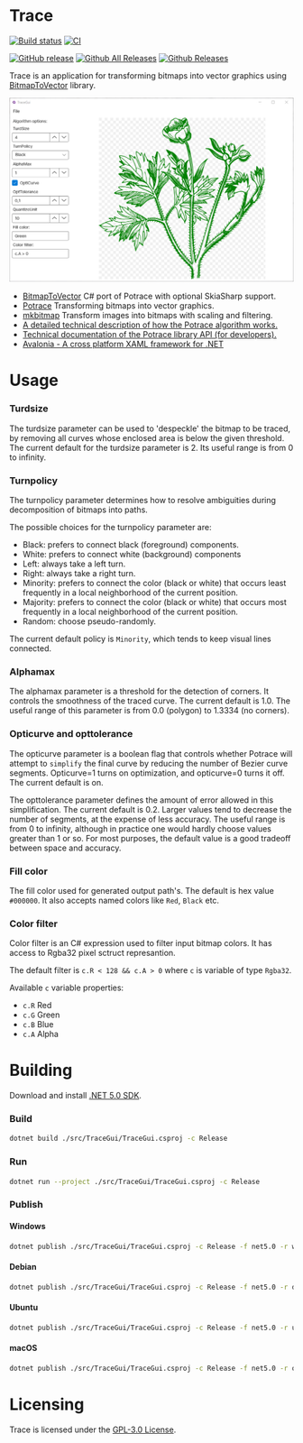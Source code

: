# Trace

[![Build status](https://dev.azure.com/wieslawsoltes/GitHub/_apis/build/status/Trace)](https://dev.azure.com/wieslawsoltes/GitHub/_build/latest?definitionId=84)
[![CI](https://github.com/wieslawsoltes/Trace/actions/workflows/build.yml/badge.svg?branch=main)](https://github.com/wieslawsoltes/Trace/actions/workflows/build.yml)

[![GitHub release](https://img.shields.io/github/release/wieslawsoltes/trace.svg)](https://github.com/wieslawsoltes/trace)
[![Github All Releases](https://img.shields.io/github/downloads/wieslawsoltes/trace/total.svg)](https://github.com/wieslawsoltes/trace)
[![Github Releases](https://img.shields.io/github/downloads/wieslawsoltes/trace/latest/total.svg)](https://github.com/wieslawsoltes/trace)

Trace is an application for transforming bitmaps into vector graphics using [BitmapToVector](https://github.com/daltonks/BitmapToVector) library.

![](images/TraceGui.png)

* [BitmapToVector](https://github.com/daltonks/BitmapToVector) C# port of Potrace with optional SkiaSharp support.
* [Potrace](http://potrace.sourceforge.net/) Transforming bitmaps into vector graphics.
* [mkbitmap](http://potrace.sourceforge.net/mkbitmap.html) Transform images into bitmaps with scaling and filtering.
* [A detailed technical description of how the Potrace algorithm works.](http://potrace.sourceforge.net/potrace.pdf)
* [Technical documentation of the Potrace library API (for developers).](http://potrace.sourceforge.net/potracelib.pdf)
* [Avalonia - A cross platform XAML framework for .NET](http://avaloniaui.net/)

# Usage

### Turdsize

The turdsize parameter can be used to 'despeckle' the bitmap to be traced, by
removing all curves whose enclosed area is below the given threshold. The current default for the turdsize
parameter is 2. Its useful range is from 0 to infinity.

### Turnpolicy

The turnpolicy parameter determines how to resolve ambiguities during decomposition
of bitmaps into paths. 

The possible choices for the turnpolicy parameter are:
- Black: prefers to connect black (foreground) components.
- White: prefers to connect white (background) components
- Left: always take a left turn.
- Right: always take a right turn.
- Minority: prefers to connect the color (black or white) that occurs least frequently in a local neighborhood of the current position.
- Majority: prefers to connect the color (black or white) that occurs most frequently in a local neighborhood of the current position.
- Random: choose pseudo-randomly.

The current default policy is `Minority`, which tends to keep visual lines connected.

###  Alphamax

The alphamax parameter is a threshold for the detection of corners. It controls the
smoothness of the traced curve. The current default is 1.0. The
useful range of this parameter is from 0.0 (polygon) to 1.3334 (no corners).

### Opticurve and opttolerance

The opticurve parameter is a boolean flag that controls whether Potrace will attempt to `simplify` the final curve by reducing the number of Bezier curve segments.
Opticurve=1 turns on optimization, and opticurve=0 turns it off. The current default is on.

The opttolerance parameter defines the amount of error allowed in this simplification. The current default is 0.2. Larger values tend to decrease the number of
segments, at the expense of less accuracy. The useful range is from 0 to infinity, although in practice one would hardly choose values greater than 1 or so. For most
purposes, the default value is a good tradeoff between space and accuracy.

### Fill color

The fill color used for generated output path's. The default is hex value `#000000`. It also accepts named colors like `Red`, `Black` etc.

### Color filter

Color filter is an C# expression used to filter input bitmap colors. 
It has access to Rgba32 pixel sctruct represantion.

The default filter is `c.R < 128 && c.A > 0` where `c` is variable of type `Rgba32`.

Available `c` variable properties:
- `c.R` Red
- `c.G` Green
- `c.B` Blue
- `c.A` Alpha

# Building

Download and install [.NET 5.0 SDK](https://dotnet.microsoft.com/download).

### Build

```bash
dotnet build ./src/TraceGui/TraceGui.csproj -c Release
```

### Run

```bash
dotnet run --project ./src/TraceGui/TraceGui.csproj -c Release
```

### Publish

#### Windows

```bash
dotnet publish ./src/TraceGui/TraceGui.csproj -c Release -f net5.0 -r win7-x64 -o TraceGui-win7-x64
```

#### Debian

```bash
dotnet publish ./src/TraceGui/TraceGui.csproj -c Release -f net5.0 -r debian.8-x64 -o TraceGui-debian.8-x64
```

#### Ubuntu

```bash
dotnet publish ./src/TraceGui/TraceGui.csproj -c Release -f net5.0 -r ubuntu.14.04-x64 -o TraceGui-ubuntu.14.04-x64
```

#### macOS

```bash
dotnet publish ./src/TraceGui/TraceGui.csproj -c Release -f net5.0 -r osx.10.12-x64 -o TraceGui-osx.10.12-x64
```

# Licensing

Trace is licensed under the [GPL-3.0 License](LICENSE).
